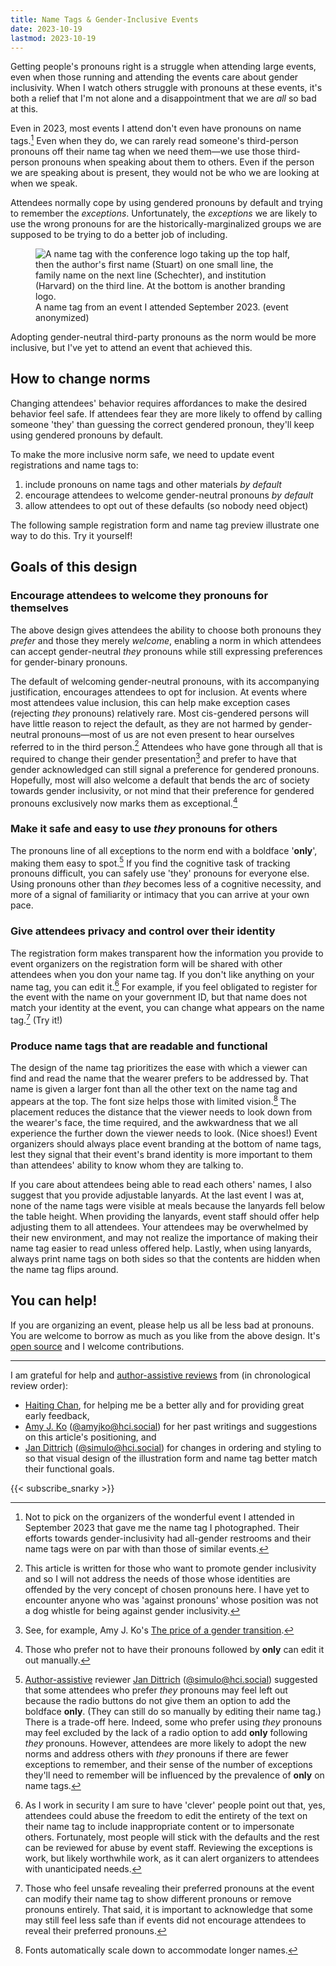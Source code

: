 ```yaml
---
title: Name Tags & Gender-Inclusive Events
date: 2023-10-19
lastmod: 2023-10-19
---
```


Getting people's pronouns right is a struggle when attending large events, even when those running and attending the events care about gender inclusivity. When I watch others struggle with pronouns at these events, it's both a relief that I'm not alone and a disappointment that we are *all* so bad at this.

Even in 2023, most events I attend don't even have pronouns on name tags.[^not-to-blame] Even when they do, we can rarely read someone's third-person pronouns off their name tag when we need them—we use those third-person pronouns when speaking about them to others. Even if the person we are speaking about is present, they would not be who we are looking at when we speak.

Attendees normally cope by using gendered pronouns by default and trying to remember the *exceptions*. Unfortunately, the *exceptions* we are likely to use the wrong pronouns for are the historically-marginalized groups we are supposed to be trying to do a better job of including.

<figure style="display: flex; flex-direction: column; align-items: center;">
<img src="./Name-Tag-From-2023-09.webp" style="max-width: min(80vw,30vh); display: block; margin-left: auto; margin-right: auto;" alt="A name tag with the conference logo taking up the top half, then the author's first name (Stuart) on one small line, the family name on the next line (Schechter), and institution (Harvard) on the third line. At the bottom is another branding logo."/>
<caption>A name tag from an event I attended September 2023. (event anonymized)</caption>
</figure>


Adopting gender-neutral third-party pronouns as the norm would be more inclusive, but I've yet to attend an event that achieved this.

## How to change norms
Changing attendees' behavior requires affordances to make the desired behavior feel safe. If attendees fear they are more likely to offend by calling someone 'they' than guessing the correct gendered pronoun, they'll keep using gendered pronouns by default.

To make the more inclusive norm safe, we need to update event registrations and name tags to:
1. include pronouns on name tags and other materials *by default*
2. encourage attendees to welcome gender-neutral pronouns *by default*
3. allow attendees to opt out of these defaults (so nobody need object)

The following sample registration form and name tag preview illustrate one way to do this. Try it yourself!

<link rel="stylesheet" href="./registration-form.css">
<div data-registration-form-here="true" class="registration-and-name-tag-container"></div>
<script src="./registration-pronouns.js"></script>

## Goals of this design

### Encourage attendees to welcome they pronouns for themselves

The above design gives attendees the ability to choose both pronouns they *prefer* and those they merely *welcome*, enabling a norm in which attendees can accept gender-neutral *they* pronouns while still expressing preferences for gender-binary pronouns.

The default of welcoming gender-neutral pronouns, with its accompanying justification, encourages attendees to opt for inclusion. At events where most attendees value inclusion, this can help make exception cases (rejecting *they* pronouns) relatively rare. Most cis-gendered persons will have little reason to reject the default, as they are not harmed by gender-neutral pronouns—most of us are not even present to hear ourselves referred to in the third person.[^offended] Attendees who have gone through all that is required to change their gender presentation[^cost-to-change-genders] and prefer to have that gender acknowledged can still signal a preference for gendered pronouns. Hopefully, most will also welcome a default that bends the arc of society towards gender inclusivity, or not mind that their preference for gendered pronouns exclusively now marks them as exceptional.[^edit-out-only]

### Make it safe and easy to use *they* pronouns for others

The pronouns line of all exceptions to the norm end with a boldface '**only**', making them easy to spot.[^no-only-for-they] If you find the cognitive task of tracking pronouns difficult, you can safely use 'they' pronouns for everyone else. Using pronouns other than *they* becomes less of a cognitive necessity, and more of a signal of familiarity or intimacy that you can arrive at your own pace.

### Give attendees privacy and control over their identity

The registration form makes transparent how the information you provide to event organizers on the registration form will be shared with other attendees when you don your name tag. If you don't like anything on your name tag, you can edit it.[^name-tag-abuse] For example, if you feel obligated to register for the event with the name on your government ID, but that name does not match your identity at the event, you can change what appears on the name tag.[^not-safe-revealing-pronouns] (Try it!)

### Produce name tags that are readable and functional

The design of the name tag prioritizes the ease with which a viewer can find and read the name that the wearer prefers to be addressed by. That name is given a larger font than all the other text on the name tag and appears at the top. The font size helps those with limited vision.[^scales-down] The placement reduces the distance that the viewer needs to look down from the wearer's face, the time required, and the awkwardness that we all experience the further down the viewer needs to look. (Nice shoes!) Event organizers should always place event branding at the bottom of name tags, lest they signal that their event's brand identity is more important to them than attendees' ability to know whom they are talking to.

If you care about attendees being able to read each others' names, I also suggest that you provide adjustable lanyards. At the last event I was at, none of the name tags were visible at meals because the lanyards fell below the table height. When providing the lanyards, event staff should offer help adjusting them to all attendees. Your attendees may be overwhelmed by their new environment, and may not realize the importance of making their name tag easier to read unless offered help. Lastly, when using lanyards, always print name tags on both sides so that the contents are hidden when the name tag flips around.

## You can help!

If you are organizing an event, please help us all be less bad at pronouns. You are welcome to borrow as much as you like from the above design. It's [open source](https://github.com/UppaJung/registration-pronouns) and I welcome contributions.

---

I am grateful for help and [author-assistive reviews](https://www.stuartschechter.org/posts/scoreless-peer-review/) from (in chronological review order):

- [Haiting Chan](https://www.linkedin.com/in/haitingchan/), for helping me be a better ally and for providing great early feedback,
- [Amy J. Ko](https://amyjko.phd/) ([@amyjko@hci.social](https://hci.social/@amyjko)) for her past writings and suggestions on this article's positioning, and
- [Jan Dittrich](https://fordes.de/) ([@simulo@hci.social](https://hci.social/@simulo)) for changes in ordering and styling to so that visual design of the illustration form and name tag better match their functional goals.

{{< subscribe_snarky >}}

[^not-to-blame]: Not to pick on the organizers of the wonderful event I attended in September 2023 that gave me the name tag I photographed. Their efforts towards gender-inclusivity had all-gender restrooms and their name tags were on par with than those of similar events.

[^cost-to-change-genders]: See, for example, Amy J. Ko's [The price of a gender transition](https://amyjko.medium.com/the-price-of-a-gender-transition-ab9d9f04c360).


[^offended]: This article is written for those who want to promote gender inclusivity and so I will not address the needs of those whose identities are offended by the very concept of chosen pronouns here. I have yet to encounter anyone who was 'against pronouns' whose position was not a dog whistle for being against gender inclusivity.

[^edit-out-only]: Those who prefer not to have their pronouns followed by **only** can edit it out manually.

[^no-only-for-they]: [Author-assistive](https://www.stuartschechter.org/posts/scoreless-peer-review/) reviewer [Jan Dittrich](https://fordes.de/) ([@simulo@hci.social](https://hci.social/@simulo)) suggested that some attendees who prefer *they* pronouns may feel left out because the radio buttons do not give them an option to add the boldface **only**. (They can still do so manually by editing their name tag.) There is a trade-off here. Indeed, some who prefer using *they* pronouns may feel excluded by the lack of a radio option to add **only** following *they* pronouns. However, attendees are more likely to adopt the new norms and address others with *they* pronouns if there are fewer exceptions to remember, and their sense of the number of exceptions they'll need to remember will be influenced by the prevalence of **only** on name tags.

[^name-tag-abuse]: As I work in security I am sure to have 'clever' people point out that, yes, attendees could abuse the freedom to edit the entirety of the text on their name tag to include inappropriate content or to impersonate others. Fortunately, most people will stick with the defaults and the rest can be reviewed for abuse by event staff. Reviewing the exceptions is work, but likely worthwhile work, as it can alert organizers to attendees with unanticipated needs.

[^not-safe-revealing-pronouns]: Those who feel unsafe revealing their preferred pronouns at the event can modify their name tag to show different pronouns or remove pronouns entirely. That said, it is important to acknowledge that some may still feel less safe than if events did not encourage attendees to reveal their preferred pronouns.

[^scales-down]: Fonts automatically scale down to accommodate longer names.
